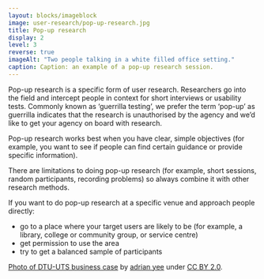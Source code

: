 ```yaml
---
layout: blocks/imageblock
image: user-research/pop-up-research.jpg
title: Pop-up research
display: 2
level: 3
reverse: true
imageAlt: "Two people talking in a white filled office setting."
caption: Caption: an example of a pop-up research session.
---
```


Pop-up research is a specific form of user research. Researchers go into the field and intercept people in context for short interviews or usability tests. Commonly known as ‘guerrilla testing’, we prefer the term ‘pop-up’ as guerrilla indicates that the research is unauthorised by the agency and we’d like to get your agency on board with research.

Pop-up research works best when you have clear, simple objectives (for example, you want to see if people can find certain guidance or provide specific information).

There are limitations to doing pop-up research (for example, short sessions, random participants, recording problems) so always combine it with other research methods.

If you want to do pop-up research at a specific venue and approach people directly:
- go to a place where your target users are likely to be (for example, a library, college or community group, or service centre)
- get permission to use the area
- try to get a balanced sample of participants

[Photo of DTU-UTS business case](https://www.flickr.com/photos/135679646@N07/24071928722/in/pool-dto/) by [adrian yee](https://www.flickr.com/photos/135679646@N07/) under [CC BY 2.0](https://creativecommons.org/licenses/by/2.0/).
